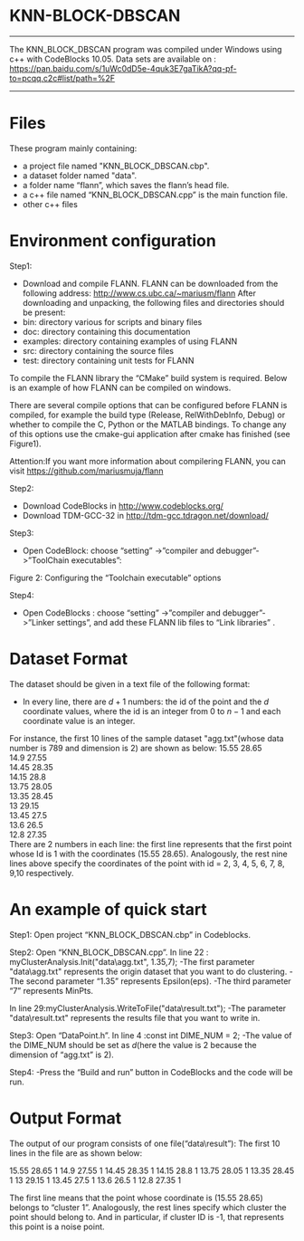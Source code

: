 # KNN-BLOCK-DBSCAN
***********************************************************************************
 The KNN_BLOCK_DBSCAN program was compiled under Windows using c++ with CodeBlocks 10.05.
 Data sets are available on : https://pan.baidu.com/s/1uWc0dD5e-4quk3E7gaTikA?qq-pf-to=pcqq.c2c#list/path=%2F
*********************************************************************************** 


 Files
===================================================================================
These program mainly containing:
- a project file named "KNN_BLOCK_DBSCAN.cbp".
- a dataset folder named "data".
- a folder name “flann”, which saves the flann’s head file.
- a c++ file named “KNN_BLOCK_DBSCAN.cpp” is the main function file.
- other c++ files


 Environment configuration
===================================================================================

Step1:
- Download and compile FLANN.
FLANN can be downloaded from the following address:
http://www.cs.ubc.ca/~mariusm/flann 
After downloading and unpacking, the following files and directories should
be present:
- bin: directory various for scripts and binary files
- doc: directory containing this documentation
- examples: directory containing examples of using FLANN
- src: directory containing the source files
- test: directory containing unit tests for FLANN

To compile the FLANN library the “CMake” build system is required. Below
is an example of how FLANN can be compiled on windows.

 

There are several compile options that can be configured before FLANN
is compiled, for example the build type (Release, RelWithDebInfo, Debug) or
whether to compile the C, Python or the MATLAB bindings. To change any of
this options use the cmake-gui application after cmake has finished (see Figure1).
 
 
Attention:If you want more information about compilering FLANN, you can visit 				https://github.com/mariusmuja/flann 

Step2:
- Download CodeBlocks in http://www.codeblocks.org/
- Download TDM-GCC-32 in http://tdm-gcc.tdragon.net/download/   

Step3:
- Open CodeBlock: choose “setting” ->”compiler and debugger”->”ToolChain executables”:
 
Figure 2: Configuring the “Toolchain executable” options

Step4:
- Open CodeBlocks : choose “setting” ->”compiler and debugger”->”Linker settings”, and add these FLANN lib files to “Link libraries” .



 Dataset Format
===================================================================================
The dataset should be given in a text file of the following format:

- In every line, there are $d+1$ numbers: the id of the point and the $d$ coordinate values, where the id is an integer from 0 to $n-1$ and each coordinate value is an integer.

For instance, the first 10 lines of the sample dataset "agg.txt"(whose data number is 789 and dimension is 2) are shown as below:
15.55	28.65	
14.9	27.55	
14.45	28.35	
14.15	28.8	
13.75	28.05	
13.35	28.45	
13	    29.15	
13.45	27.5	
13.6	26.5	
12.8	27.35	
There are 2 numbers in each line: the first line represents that the first point whose Id is 1 with the coordinates (15.55  28.65). Analogously, the rest nine lines above specify the coordinates of the point with id = 2, 3, 4, 5, 6, 7, 8, 9,10 respectively.  



 An example of quick start
===================================================================================
Step1:
Open project “KNN_BLOCK_DBSCAN.cbp” in Codeblocks.

Step2:
Open “KNN_BLOCK_DBSCAN.cpp”.
In line 22 : myClusterAnalysis.Init("data\\agg.txt", 1.35,7);
-The first parameter "data\\agg.txt" represents the origin dataset that you want to do clustering.
-The second parameter “1.35” represents Epsilon(eps).
-The third parameter “7” represents MinPts.

In line 29:myClusterAnalysis.WriteToFile("data\\result.txt");
-The parameter "data\\result.txt" represents the results file that you want to write in.

Step3:
Open “DataPoint.h”.
In line 4 :const int DIME_NUM = 2;
-The value of the DIME_NUM should be set as $d$(here the value is 2 because the dimension of “agg.txt” is 2).

Step4:
-Press the “Build and run” button in CodeBlocks and the code will be run.



 Output Format
===================================================================================

The output of our program consists of one file(“data\\result”):
The first 10 lines in the file are as shown below:

15.55	28.65	1
14.9	27.55	1
14.45	28.35	1
14.15	28.8	1
13.75	28.05	1
13.35	28.45	1
13	29.15	1
13.45	27.5	1
13.6	26.5	1
12.8	27.35	1

The first line means that the point whose coordinate is (15.55 28.65) belongs to “cluster 1”. Analogously, the rest lines specify which cluster the point should belong to. And in particular, if cluster ID is -1, that represents this point is a noise point.

  







